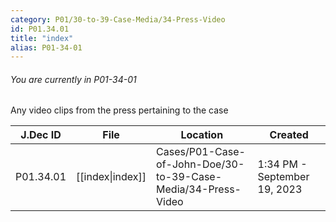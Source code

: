 ```yaml
---
category: P01/30-to-39-Case-Media/34-Press-Video
id: P01.34.01
title: "index"
alias: P01-34-01
---
```

###### You are currently in P01-34-01

Any video clips from the press pertaining to the case

| J.Dec ID  | File                                                                              | Location                                                      | Created                      |
| --------- | --------------------------------------------------------------------------------- | ------------------------------------------------------------- | ---------------------------- |
| P01.34.01 | [[index\|index]] | Cases/P01-Case-of-John-Doe/30-to-39-Case-Media/34-Press-Video | 1:34 PM - September 19, 2023 |


